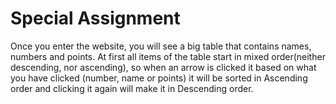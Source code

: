 # Special Assignment
Once you enter the website, you will see a big table that contains names, numbers and points. 
At first all items of the table start in mixed order(neither descending, nor ascending), so when an arrow is clicked it based on what you have clicked (number, name or points) it will be sorted in Ascending order and clicking it again will make it in Descending order.